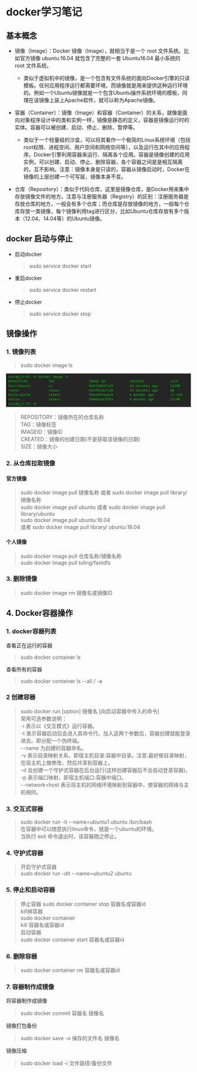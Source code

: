 # docker学习笔记

## 基本概念

- 镜像（Image）：Docker 镜像（Image），就相当于是一个 root 文件系统。比如官方镜像 ubuntu:16.04 就包含了完整的一套 Ubuntu16.04 最小系统的 root 文件系统。
  - 类似于虚拟机中的镜像，是一个包含有文件系统的面向Docker引擎的只读模板。任何应用程序运行都需要环境，而镜像就是用来提供这种运行环境的。例如一个Ubuntu镜像就是一个包含Ubuntu操作系统环境的模板，同理在该镜像上装上Apache软件，就可以称为Apache镜像。  

- 容器（Container）：镜像（Image）和容器（Container）的关系，就像是面向对象程序设计中的类和实例一样，镜像是静态的定义，容器是镜像运行时的实体。容器可以被创建、启动、停止、删除、暂停等。
  - 类似于一个轻量级的沙盒，可以将其看作一个极简的Linux系统环境（包括root权限、进程空间、用户空间和网络空间等），以及运行在其中的应用程序。Docker引擎利用容器来运行、隔离各个应用。容器是镜像创建的应用实例，可以创建、启动、停止、删除容器，各个容器之间是是相互隔离的，互不影响。注意：镜像本身是只读的，容器从镜像启动时，Docker在镜像的上层创建一个可写层，镜像本身不变。
  
- 仓库（Repository）：类似于代码仓库，这里是镜像仓库，是Docker用来集中存放镜像文件的地方。注意与注册服务器（Registry）的区别：注册服务器是存放仓库的地方，一般会有多个仓库；而仓库是存放镜像的地方，一般每个仓库存放一类镜像，每个镜像利用tag进行区分，比如Ubuntu仓库存放有多个版本（12.04、14.04等）的Ubuntu镜像。

## docker 启动与停止

- 启动docker
  > sudo service docker start

- 重启docker
  > sudo service docker restart

- 停止docker
  > sudo service docker stop

## 镜像操作

### 1. 镜像列表

 >sudo docker image ls  

![镜像列表](./pic/1.jpg)

> REPOSITORY：镜像所在的仓库名称  
> TAG：镜像标签  
> IMAGEID：镜像ID  
> CREATED：镜像的创建日期(不是获取该镜像的日期)  
> SIZE：镜像大小

### 2. 从仓库拉取镜像

#### 官方镜像

> sudo docker image pull 镜像名称 或者 sudo docker image pull library/镜像名称  
> sudo docker image pull ubuntu 或者 sudo docker image pull library/ubuntu  
> sudo docker image pull ubuntu:16.04  
>或者 sudo docker image pull library/  ubuntu:16.04

#### 个人镜像

> sudo docker image pull 仓库名称/镜像名称  
> sudo docker image pull tuling/fastdfs

### 3. 删除镜像

>sudo docker image rm 镜像名或镜像ID

## 4. Docker容器操作

### 1. docker容器列表

 查看正在运行的容器
> sudo docker container ls  

查看所有的容器
> sudo docker container ls --all / -a

### 2 创建容器

> sudo docker run [option] 镜像名 [向启动容器中传入的命令]  
>常用可选参数说明：  
> -i 表示以《交互模式》运行容器。  
> -t 表示容器启动后会进入其命令行。加入这两个参数后，容器创建就能登录进去。即分配一个伪终端。  
> --name 为创建的容器命名。  
> -v 表示目录映射关系，即宿主机目录:容器中目录。注意:最好做目录映射，在宿主机上做修改，然后共享到容器上。  
> -d 会创建一个守护式容器在后台运行(这样创建容器后不会自动登录容器)。  
> -p 表示端口映射，即宿主机端口:容器中端口。  
> --network=host 表示将主机的网络环境映射到容器中，使容器的网络与主机相同。  

### 3. 交互式容器

>sudo docker run -it --name=ubuntu1 ubuntu /bin/bash  
>在容器中可以随意执行linux命令，就是一个ubuntu的环境。  
>当执行 exit 命令退出时，该容器随之停止。

### 4. 守护式容器

> 开启守护式容器  
> sudo docker run -dit --name=ubuntu2 ubuntu

### 5. 停止和启动容器

>停止容器
>sudo docker container stop 容器名或容器id  
> kill掉容器  
> sudo docker container  
> kill 容器名或容器id  
> 启动容器  
> sudo docker container start 容器名或容器id

### 6. 删除容器

>sudo docker container rm 容器名或容器id

### 7. 容器制作成镜像

将容器制作成镜像
>sudo docker commit 容器名 镜像名  

镜像打包备份
>sudo docker save -o 保存的文件名 镜像名

镜像压缩
>sudo docker load -i 文件路径/备份文件
